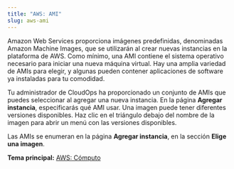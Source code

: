 ```yaml
---
title: "AWS: AMI"
slug: aws-ami
---
```



Amazon Web Services proporciona imágenes predefinidas, denominadas Amazon Machine Images, que se utilizarán al crear nuevas instancias en la plataforma de AWS. Como mínimo, una AMI contiene el sistema operativo necesario para iniciar una nueva máquina virtual. Hay una amplia variedad de AMIs para elegir, y algunas pueden contener aplicaciones de software ya instaladas para tu comodidad.

Tu administrador de CloudOps ha proporcionado un conjunto de AMIs que puedes seleccionar al agregar una nueva instancia. En la página **Agregar instancia**, especificarás qué AMI usar. Una imagen puede tener diferentes versiones disponibles. Haz clic en el triángulo debajo del nombre de la imagen para abrir un menú con las versiones disponibles.

Las AMIs se enumeran en la página **Agregar instancia**, en la sección **Elige una imagen**.

**Tema principal:** [AWS: Cómputo](aws-compute.md)

